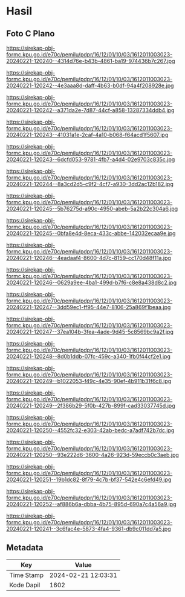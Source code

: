 # Hasil

## Foto C Plano

https://sirekap-obj-formc.kpu.go.id/e70c/pemilu/pdpr/16/12/01/10/03/1612011003023-20240221-120240--4314d76e-b43b-4861-ba19-974436b7c267.jpg

https://sirekap-obj-formc.kpu.go.id/e70c/pemilu/pdpr/16/12/01/10/03/1612011003023-20240221-120242--4e3aaa8d-daff-4b63-b0df-94a4f208928e.jpg

https://sirekap-obj-formc.kpu.go.id/e70c/pemilu/pdpr/16/12/01/10/03/1612011003023-20240221-120242--a371da2e-7d87-44cf-a858-13287334ddb4.jpg

https://sirekap-obj-formc.kpu.go.id/e70c/pemilu/pdpr/16/12/01/10/03/1612011003023-20240221-120243--41031a1e-2caf-4a10-b068-f64acd1f5607.jpg

https://sirekap-obj-formc.kpu.go.id/e70c/pemilu/pdpr/16/12/01/10/03/1612011003023-20240221-120243--6dcfd053-9781-4fb7-a4d4-02e9703c835c.jpg

https://sirekap-obj-formc.kpu.go.id/e70c/pemilu/pdpr/16/12/01/10/03/1612011003023-20240221-120244--8a3cd2d5-c9f2-4cf7-a930-3dd2ac12b182.jpg

https://sirekap-obj-formc.kpu.go.id/e70c/pemilu/pdpr/16/12/01/10/03/1612011003023-20240221-120245--5b76275d-a90c-4950-abeb-5a2b22c304a6.jpg

https://sirekap-obj-formc.kpu.go.id/e70c/pemilu/pdpr/16/12/01/10/03/1612011003023-20240221-120245--0bfa8e4d-8eca-433c-abbe-142032ecaa9e.jpg

https://sirekap-obj-formc.kpu.go.id/e70c/pemilu/pdpr/16/12/01/10/03/1612011003023-20240221-120246--4eadaaf4-8600-4d7c-8159-cc170d48f11a.jpg

https://sirekap-obj-formc.kpu.go.id/e70c/pemilu/pdpr/16/12/01/10/03/1612011003023-20240221-120246--0629a9ee-4ba1-499d-b7f6-c8e8a438d8c2.jpg

https://sirekap-obj-formc.kpu.go.id/e70c/pemilu/pdpr/16/12/01/10/03/1612011003023-20240221-120247--3dd59ec1-ff95-44e7-8106-25a869f1beaa.jpg

https://sirekap-obj-formc.kpu.go.id/e70c/pemilu/pdpr/16/12/01/10/03/1612011003023-20240221-120247--37ea104b-3fea-4ade-9d45-5c8569bc9a2f.jpg

https://sirekap-obj-formc.kpu.go.id/e70c/pemilu/pdpr/16/12/01/10/03/1612011003023-20240221-120248--8d0b1ddb-07fc-459c-a340-1fb0f44cf2e1.jpg

https://sirekap-obj-formc.kpu.go.id/e70c/pemilu/pdpr/16/12/01/10/03/1612011003023-20240221-120249--b1022053-f49c-4e35-90ef-4b911b31f6c8.jpg

https://sirekap-obj-formc.kpu.go.id/e70c/pemilu/pdpr/16/12/01/10/03/1612011003023-20240221-120249--2f386b29-5f0b-427b-899f-cad33037745d.jpg

https://sirekap-obj-formc.kpu.go.id/e70c/pemilu/pdpr/16/12/01/10/03/1612011003023-20240221-120250--4552fc32-e303-42ab-bedc-a7adf742b7dc.jpg

https://sirekap-obj-formc.kpu.go.id/e70c/pemilu/pdpr/16/12/01/10/03/1612011003023-20240221-120250--93e222d6-3600-4a26-923d-59eccb0c3aeb.jpg

https://sirekap-obj-formc.kpu.go.id/e70c/pemilu/pdpr/16/12/01/10/03/1612011003023-20240221-120251--19b1dc82-8f79-4c7b-bf37-542e4c6efd49.jpg

https://sirekap-obj-formc.kpu.go.id/e70c/pemilu/pdpr/16/12/01/10/03/1612011003023-20240221-120252--af886b6a-dbba-4b75-895d-690a7c4a56a9.jpg

https://sirekap-obj-formc.kpu.go.id/e70c/pemilu/pdpr/16/12/01/10/03/1612011003023-20240221-120241--3c6fac4e-5873-4fa4-9361-db9c011dd7a5.jpg


## Metadata

| Key        | Value               |
| ---------- | ------------------- |
| Time Stamp | 2024-02-21 12:03:31 |
| Kode Dapil | 1602                |



